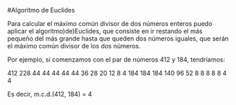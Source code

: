 #Algoritmo de Euclides

Para calcular el máximo común divisor de dos números enteros puedo
aplicar el algoritmo)de)Euclides, que consiste en ir restando el más
pequeño del más grande hasta que queden dos números iguales, que
serán el máximo común divisor de los dos números.

Por ejemplo, si comenzamos con el par de números 412 y 184,
tendríamos:

412 228 44 44 44 44 44 36 28 20 12 8 4
184 184 184 140 96 52 8 8 8 8 8 4 4

Es decir, m.c.d.(412, 184) = 4
